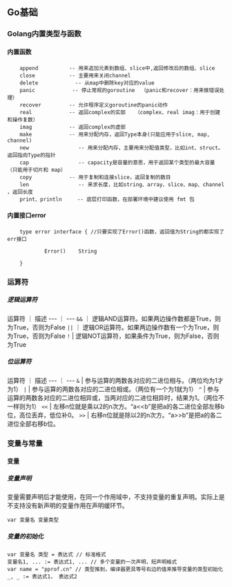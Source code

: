 
## Go基础
### Golang内置类型与函数
#### 内置函数
```plain
    append          -- 用来追加元素到数组、slice中,返回修改后的数组、slice
    close           -- 主要用来关闭channel
    delete            -- 从map中删除key对应的value
    panic            -- 停止常规的goroutine  （panic和recover：用来做错误处理）
    recover         -- 允许程序定义goroutine的panic动作
    real            -- 返回complex的实部   （complex、real imag：用于创建和操作复数）
    imag            -- 返回complex的虚部
    make            -- 用来分配内存，返回Type本身(只能应用于slice, map, channel)
    new                -- 用来分配内存，主要用来分配值类型，比如int、struct。返回指向Type的指针
    cap                -- capacity是容量的意思，用于返回某个类型的最大容量（只能用于切片和 map）
    copy            -- 用于复制和连接slice，返回复制的数目
    len                -- 来求长度，比如string、array、slice、map、channel ，返回长度
    print、println     -- 底层打印函数，在部署环境中建议使用 fmt 包
```
#### 内置接口error
```golang
    type error interface { //只要实现了Error()函数，返回值为String的都实现了err接口

            Error()    String

    }
```

### 运算符
##### 逻辑运算符
运算符 ｜ 描述
--- ｜ ---
`&&` ｜ 逻辑AND运算符。如果两边操作数都是True，则为True，否则为False
`||` ｜ 逻辑OR运算符。如果两边操作数有一个为True，则为True，否则为False
`!`  | 逻辑NOT运算符，如果条件为True，则为False，否则为True

##### 位运算符
运算符 ｜ 描述
--- ｜ ---
`&` | 参与运算的两数各对应的二进位相与。（两位均为1才为1）
`|` | 参与运算的两数各对应的二进位相或。（两位有一个为1就为1）
`^` | 参与运算的两数各对应的二进位相异或，当两对应的二进位相异时，结果为1。（两位不一样则为1）
`<<` | 左移n位就是乘以2的n次方。“a<<b”是把a的各二进位全部左移b位，高位丢弃，低位补0。
`>>` | 右移n位就是除以2的n次方。“a>>b”是把a的各二进位全部右移b位。

### 变量与常量
#### 变量
##### 变量声明
变量需要声明后才能使用，在同一个作用域中，不支持变量的重复声明。实际上是不支持没有新声明的变量作用在声明缓环节。
```
var 变量名 变量类型
```

##### 变量的初始化
```
var 变量名 类型 = 表达式 // 标准格式
变量名1, ... := 表达式1, ... // 多个变量的一次声明，短声明格式
var name = "pprof.cn" // 类型推到，编译器更具等号右边的值来推导变量的类型初始化
_, _ := 表达式1， 表达式2
```
